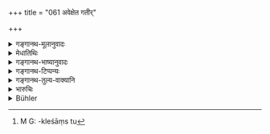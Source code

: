 +++
title = "061 अवेक्षेत गतीर्"

+++

<details><summary>गङ्गानथ-मूलानुवादः</summary>

He should reflect upon the conditions of men, arising from the defects of their deeds, their falling into hell and their sufferings in the abode of the death-god.—(61)
</details>

<details><summary>मेधातिथिः</summary>

परमार्थभावनाप्रसंख्यानम् इदम् उच्यते दुःखात्मकसंसारस्वरूपनिरूपणम् । कथं नामायं प्रव्रजाभैक्षचर्यादिशरीरक्लेशं[^२०] सुहृत्स्वजनपुत्रदारधनविभवत्यागदुःखहेतुं परिणमय्य विरोधतः स्वच्छन्दतश् चाविगुणम् अनुष्ठास्यति । मनुष्याणां गतयो दुःखबहुलाः, कर्मदोषेभ्यः प्रतिषिद्धसेवनेभ्यो हिंसास्तेयपारदार्यपारुष्यपैशुनानिष्टसंकल्पादिभ्यः समुद्भन्ति । इहैव जीवलोके दारिद्रव्याधिपरिभवाद् वा वैकल्यादयो गतयः फलोपभोगादयः । अमुत्र **निरये** नरके **पतनं** मूत्रपुरीषाद्यमेध्यस्थाने कृमिकीटादिजन्म । **यम**गृहे च **यातनाः** कुम्भीपाकादयः ॥ ६.६१ ॥


[^२०]:
     M G: -kleśāṃs tu

_तथेदम् अपरम् अवेक्ष्यम् ।_
</details>

<details><summary>गङ्गानथ-भाष्यानुवादः</summary>

What is stated here is a mode of meditating upon the Supreme Truth, consisting in the noting of the fact that birth and rebirth abound in pain.

Finding that life in the world abounds in sufferings caused by the separation from friends, relations, sons and wife and the loss of wealth &c., how could the man voluntarily go on undergoing the physical troubles of wandering about, begging for alms and so forth?

The ‘*conditions*’ of men abound in pain and result from the defects of their actions,—from their doing what is forbidden; *e.g*., such acts as doing injury to living beings, stealing, adultery, cruelty, back-biting, improper intentions and so forth. Or ‘conditions’ may stand for what the man undergoes in the world of the living itself,—in the shape of sorrows resulting from poverty, disease, ill-treatment and so forth.

As regards the other world, there is ‘*falling into hell*’—*i.e*., being born as worms and insects in places filled with urine, ordure and dirt &c.

‘*Sufferings in the abode of the death-god*’—in the form of *Kumbhīpāka* and other hells.

Something more has to be reflected upon (and this is pointed out in the next verse).—(61)
</details>

<details><summary>गङ्गानथ-टिप्पन्यः</summary>

This verse is quoted in *Aparārka* (p. 968), which explains ‘*Yamakṣaye*’ as ‘in Yama’s abode’;—and in *Yatidharmasaṅgraha* (p. 34).
</details>

<details><summary>गङ्गानथ-तुल्य-वाक्यानि</summary>

*Viṣṇu* (96.36, 38).—‘He shall reflect upon the anxieties arising in
youth from not obtaining the objects of pleasure, and upon the abode in hells awarded as punishment for enjoying them after they have been obtained unlawfully; and on the fearful agonies of hell.’

*Yājñavalkya* (3.63, 64).—‘He should reflect upon residence in the womb,
as also the sufferings brought about by one’s own acts, mental agonies, physical ailments and other troubles, decrepitude, bodily deformities, birth and rebirth during thousands of lives, and vicissitudes of pleasure and pain.’
</details>

<details><summary>भारुचिः</summary>

अग्रे दृश्यताम्।
</details>

<details><summary>Bühler</summary>

061	Let him reflect on the transmigrations of men, caused by their sinful deeds, on their falling into hell, and on the torments in the world of Yama,
</details>
